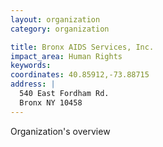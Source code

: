 ```yaml
---
layout: organization
category: organization

title: Bronx AIDS Services, Inc.
impact_area: Human Rights
keywords: 
coordinates: 40.85912,-73.88715
address: |
  540 East Fordham Rd.
  Bronx NY 10458
---
```

Organization's overview
